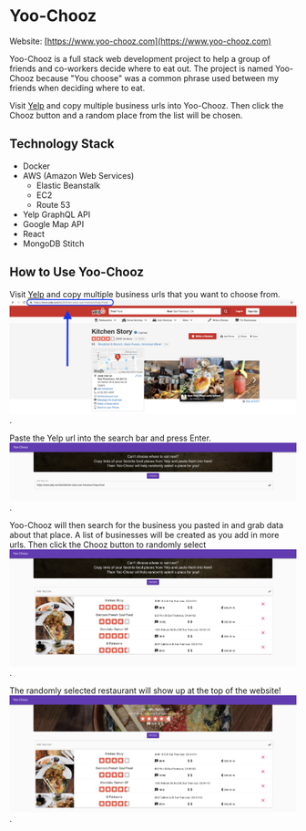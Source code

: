 Yoo-Chooz
==========
Website: [https://www.yoo-chooz.com](https://www.yoo-chooz.com)

Yoo-Chooz is a full stack web development project to help a group of friends and co-workers decide where to eat out. The project is named Yoo-Chooz because "You choose" was a common phrase used between my friends when deciding where to eat.

Visit [Yelp](https://www.yelp.com) and copy multiple business urls into Yoo-Chooz. Then click the Chooz button and a random place from the list will be chosen.

Technology Stack
-----------------
* Docker
* AWS (Amazon Web Services)
    * Elastic Beanstalk
    * EC2
    * Route 53
* Yelp GraphQL API
* Google Map API
* React
* MongoDB Stitch


How to Use Yoo-Chooz
--------------------

Visit [Yelp](https://www.yelp.com) and copy multiple business urls that you want to choose from.
![Image of Step 1](https://github.com/tsoijackson/Yoo-Chooz/blob/master/images/step%201.png) .    

Paste the Yelp url into the search bar and press Enter.
![Image of Step 2](https://github.com/tsoijackson/Yoo-Chooz/blob/master/images/step%202.png) .    

Yoo-Chooz will then search for the business you pasted in and grab data about that place.
A list of businesses will be created as you add in more urls. Then click the Chooz button to randomly select
![Image of Step 3](https://github.com/tsoijackson/Yoo-Chooz/blob/master/images/step%203.png) .    

The randomly selected restaurant will show up at the top of the website!
![Image of Step 4](https://github.com/tsoijackson/Yoo-Chooz/blob/master/images/step%204.png) .    
